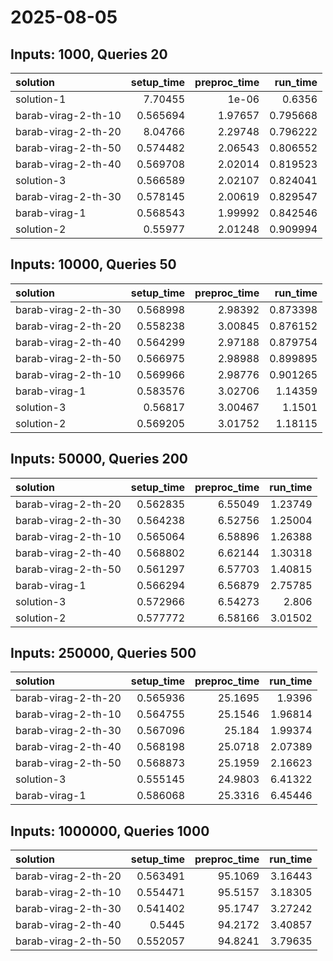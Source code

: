 # 2025-08-05

## Inputs: 1000, Queries 20

| solution            |   setup_time |   preproc_time |   run_time |
|:--------------------|-------------:|---------------:|-----------:|
| solution-1          |     7.70455  |        1e-06   |   0.6356   |
| barab-virag-2-th-10 |     0.565694 |        1.97657 |   0.795668 |
| barab-virag-2-th-20 |     8.04766  |        2.29748 |   0.796222 |
| barab-virag-2-th-50 |     0.574482 |        2.06543 |   0.806552 |
| barab-virag-2-th-40 |     0.569708 |        2.02014 |   0.819523 |
| solution-3          |     0.566589 |        2.02107 |   0.824041 |
| barab-virag-2-th-30 |     0.578145 |        2.00619 |   0.829547 |
| barab-virag-1       |     0.568543 |        1.99992 |   0.842546 |
| solution-2          |     0.55977  |        2.01248 |   0.909994 |

## Inputs: 10000, Queries 50

| solution            |   setup_time |   preproc_time |   run_time |
|:--------------------|-------------:|---------------:|-----------:|
| barab-virag-2-th-30 |     0.568998 |        2.98392 |   0.873398 |
| barab-virag-2-th-20 |     0.558238 |        3.00845 |   0.876152 |
| barab-virag-2-th-40 |     0.564299 |        2.97188 |   0.879754 |
| barab-virag-2-th-50 |     0.566975 |        2.98988 |   0.899895 |
| barab-virag-2-th-10 |     0.569966 |        2.98776 |   0.901265 |
| barab-virag-1       |     0.583576 |        3.02706 |   1.14359  |
| solution-3          |     0.56817  |        3.00467 |   1.1501   |
| solution-2          |     0.569205 |        3.01752 |   1.18115  |

## Inputs: 50000, Queries 200

| solution            |   setup_time |   preproc_time |   run_time |
|:--------------------|-------------:|---------------:|-----------:|
| barab-virag-2-th-20 |     0.562835 |        6.55049 |    1.23749 |
| barab-virag-2-th-30 |     0.564238 |        6.52756 |    1.25004 |
| barab-virag-2-th-10 |     0.565064 |        6.58896 |    1.26388 |
| barab-virag-2-th-40 |     0.568802 |        6.62144 |    1.30318 |
| barab-virag-2-th-50 |     0.561297 |        6.57703 |    1.40815 |
| barab-virag-1       |     0.566294 |        6.56879 |    2.75785 |
| solution-3          |     0.572966 |        6.54273 |    2.806   |
| solution-2          |     0.577772 |        6.58166 |    3.01502 |

## Inputs: 250000, Queries 500

| solution            |   setup_time |   preproc_time |   run_time |
|:--------------------|-------------:|---------------:|-----------:|
| barab-virag-2-th-20 |     0.565936 |        25.1695 |    1.9396  |
| barab-virag-2-th-10 |     0.564755 |        25.1546 |    1.96814 |
| barab-virag-2-th-30 |     0.567096 |        25.184  |    1.99374 |
| barab-virag-2-th-40 |     0.568198 |        25.0718 |    2.07389 |
| barab-virag-2-th-50 |     0.568873 |        25.1959 |    2.16623 |
| solution-3          |     0.555145 |        24.9803 |    6.41322 |
| barab-virag-1       |     0.586068 |        25.3316 |    6.45446 |

## Inputs: 1000000, Queries 1000

| solution            |   setup_time |   preproc_time |   run_time |
|:--------------------|-------------:|---------------:|-----------:|
| barab-virag-2-th-20 |     0.563491 |        95.1069 |    3.16443 |
| barab-virag-2-th-10 |     0.554471 |        95.5157 |    3.18305 |
| barab-virag-2-th-30 |     0.541402 |        95.1747 |    3.27242 |
| barab-virag-2-th-40 |     0.5445   |        94.2172 |    3.40857 |
| barab-virag-2-th-50 |     0.552057 |        94.8241 |    3.79635 |